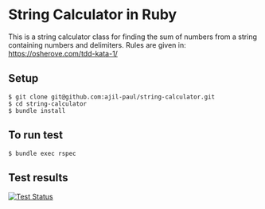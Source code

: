 # String Calculator in Ruby

This is a string calculator class for finding the sum of numbers from a string containing numbers and delimiters.
Rules are given in: https://osherove.com/tdd-kata-1/

## Setup

```shell
$ git clone git@github.com:ajil-paul/string-calculator.git
$ cd string-calculator
$ bundle install
```

## To run test

```shell
$ bundle exec rspec
```

## Test results

[![Test Status](https://github.com/ajil-paul/string-calculator/actions/workflows/ruby.yml/badge.svg?branch=main)](https://github.com/ajil-paul/string-calculator/actions/workflows/ruby.yml)

